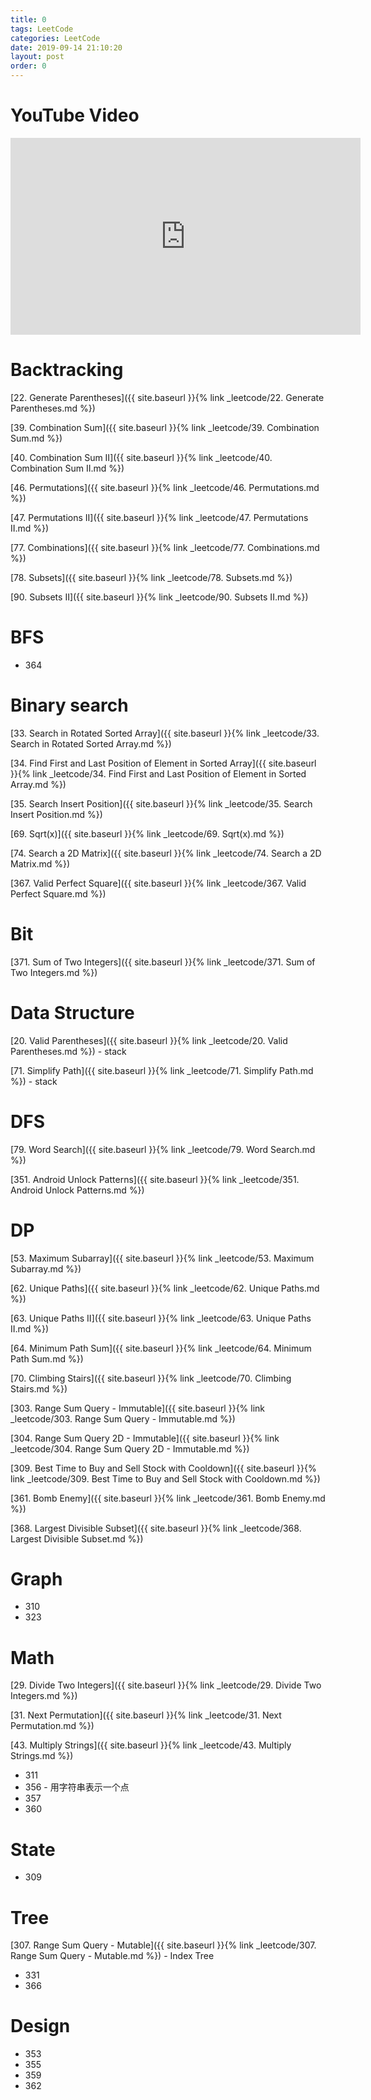 ```yaml
---
title: 0
tags: LeetCode
categories: LeetCode
date: 2019-09-14 21:10:20
layout: post
order: 0
---
```


# YouTube Video

<iframe width="560" height="315" src="https://www.youtube.com/embed/DkKCkLcVQrI" frameborder="0" allow="accelerometer; autoplay; encrypted-media; gyroscope; picture-in-picture" allowfullscreen></iframe>

# Backtracking

[22. Generate Parentheses]({{ site.baseurl }}{% link _leetcode/22. Generate Parentheses.md %})

[39. Combination Sum]({{ site.baseurl }}{% link _leetcode/39. Combination Sum.md %})

[40. Combination Sum II]({{ site.baseurl }}{% link _leetcode/40. Combination Sum II.md %})

[46. Permutations]({{ site.baseurl }}{% link _leetcode/46. Permutations.md %})

[47. Permutations II]({{ site.baseurl }}{% link _leetcode/47. Permutations II.md %})

[77. Combinations]({{ site.baseurl }}{% link _leetcode/77. Combinations.md %})

[78. Subsets]({{ site.baseurl }}{% link _leetcode/78. Subsets.md %})

[90. Subsets II]({{ site.baseurl }}{% link _leetcode/90. Subsets II.md %})

# BFS

- 364

# Binary search

[33. Search in Rotated Sorted Array]({{ site.baseurl }}{% link _leetcode/33. Search in Rotated Sorted Array.md %})

[34. Find First and Last Position of Element in Sorted Array]({{ site.baseurl }}{% link _leetcode/34. Find First and Last Position of Element in Sorted Array.md %})

[35. Search Insert Position]({{ site.baseurl }}{% link _leetcode/35. Search Insert Position.md %})

[69. Sqrt(x)]({{ site.baseurl }}{% link _leetcode/69. Sqrt(x).md %})

[74. Search a 2D Matrix]({{ site.baseurl }}{% link _leetcode/74. Search a 2D Matrix.md %})

[367. Valid Perfect Square]({{ site.baseurl }}{% link _leetcode/367. Valid Perfect Square.md %})

# Bit

[371. Sum of Two Integers]({{ site.baseurl }}{% link _leetcode/371. Sum of Two Integers.md %})

# Data Structure

[20. Valid Parentheses]({{ site.baseurl }}{% link _leetcode/20. Valid Parentheses.md %}) - stack

[71. Simplify Path]({{ site.baseurl }}{% link _leetcode/71. Simplify Path.md %}) - stack

# DFS

[79. Word Search]({{ site.baseurl }}{% link _leetcode/79. Word Search.md %})

[351. Android Unlock Patterns]({{ site.baseurl }}{% link _leetcode/351. Android Unlock Patterns.md %})

# DP

[53. Maximum Subarray]({{ site.baseurl }}{% link _leetcode/53. Maximum Subarray.md %})

[62. Unique Paths]({{ site.baseurl }}{% link _leetcode/62. Unique Paths.md %})

[63. Unique Paths II]({{ site.baseurl }}{% link _leetcode/63. Unique Paths II.md %})

[64. Minimum Path Sum]({{ site.baseurl }}{% link _leetcode/64. Minimum Path Sum.md %})

[70. Climbing Stairs]({{ site.baseurl }}{% link _leetcode/70. Climbing Stairs.md %})

[303. Range Sum Query - Immutable]({{ site.baseurl }}{% link _leetcode/303. Range Sum Query - Immutable.md %})

[304. Range Sum Query 2D - Immutable]({{ site.baseurl }}{% link _leetcode/304. Range Sum Query 2D - Immutable.md %})

[309. Best Time to Buy and Sell Stock with Cooldown]({{ site.baseurl }}{% link _leetcode/309. Best Time to Buy and Sell Stock with Cooldown.md %})

[361. Bomb Enemy]({{ site.baseurl }}{% link _leetcode/361. Bomb Enemy.md %})

[368. Largest Divisible Subset]({{ site.baseurl }}{% link _leetcode/368. Largest Divisible Subset.md %})

# Graph

- 310
- 323

# Math

[29. Divide Two Integers]({{ site.baseurl }}{% link _leetcode/29. Divide Two Integers.md %})

[31. Next Permutation]({{ site.baseurl }}{% link _leetcode/31. Next Permutation.md %})

[43. Multiply Strings]({{ site.baseurl }}{% link _leetcode/43. Multiply Strings.md %})

- 311
- 356 - 用字符串表示一个点
- 357
- 360

# State

- 309

# Tree

[307. Range Sum Query - Mutable]({{ site.baseurl }}{% link _leetcode/307. Range Sum Query - Mutable.md %}) - Index Tree

- 331
- 366

# Design

- 353
- 355
- 359
- 362

